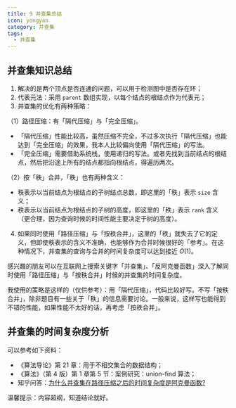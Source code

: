 ```yaml
---
title: 9 并查集总结
icon: yongyan
category: 并查集
tags:
  - 并查集
---
```


## 并查集知识总结

1. 解决的是两个顶点是否连通的问题，可以用于检测图中是否存在环；
2. 代表元法：采用 `parent` 数组实现，以每个结点的根结点作为代表元；
3. 并查集的优化有两种策略：

（1）路径压缩：有「隔代压缩」与「完全压缩」。

- 「隔代压缩」性能比较高，虽然压缩不完全，不过多次执行「隔代压缩」也能达到「完全压缩」的效果，我本人比较偏向使用「隔代压缩」的写法。
- 「完全压缩」需要借助系统栈，使用递归的写法。或者先找到当前结点的根结点，然后把沿途上所有的结点都指向根结点，得遍历两次。

（2）按「秩」合并，「秩」也有两种含义：

- 秩表示以当前结点为根结点的子树结点总数，即这里的「秩」表示 `size` 含义；
- 秩表示以当前结点为根结点的子树的高度，即这里的「秩」表示 `rank` 含义（更合理，因为查询时候的时间性能主要决定于树的高度）。

4. 如果同时使用「路径压缩」与「按秩合并」，这里的「秩」就失去了它的定义，但即使秩表示的含义不准确，也能够作为合并时候很好的「参考」。在这种情况下，并查集的查询与合并的时间复杂度可以达到接近 $O(1)$。

感兴趣的朋友可以在互联网上搜索关键字「并查集」、「反阿克曼函数」深入了解同时使用「路径压缩」与「按秩合并」时候的并查集的时间复杂度。

我使用的策略是这样的（仅供参考）：用「隔代压缩」，代码比较好写。不写「按秩合并」，除非题目有一些关于「秩」的信息需要讨论。一般来说，这样写也能得到不错的性能，如果性能不太好的话，再考虑「按秩合并」。

## 并查集的时间复杂度分析

可以参考如下资料：

- 《算法导论》第 21 章：用于不相交集合的数据结构；
- 《算法》（第 4 版）第 1 章第 5 节：案例研究：union-find 算法；
- 知乎问答：[为什么并查集在路径压缩之后的时间复杂度是阿克曼函数?](https://www.zhihu.com/question/35090745)

温馨提示：内容超纲，知道结论就好。
